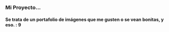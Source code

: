 ### Mi Proyecto...
#### Se trata de un portafolio de imágenes que me gusten o se vean bonitas, y eso. : 9

